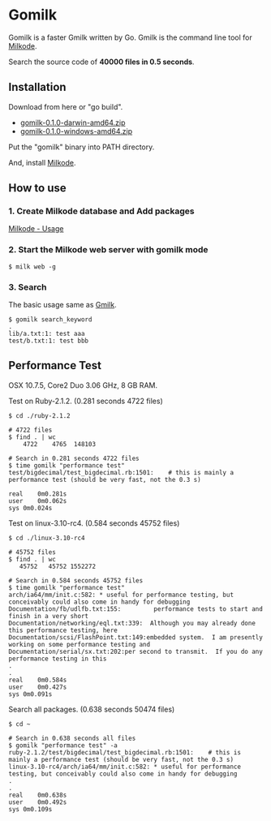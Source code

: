 # Gomilk

Gomilk is a faster Gmilk written by Go.
Gmilk is the command line tool for [Milkode](https://github.com/ongaeshi/milkode).

Search the source code of **40000 files in 0.5 seconds**.

## Installation

Download from here or "go build".

- [gomilk-0.1.0-darwin-amd64.zip](https://dl.dropboxusercontent.com/u/28734381/gomilk-0.1.0-darwin-amd64.zip)
- [gomilk-0.1.0-windows-amd64.zip](https://dl.dropboxusercontent.com/u/28734381/gomilk-0.1.0-windows-amd64.zip)

Put the "gomilk" binary into PATH directory.

And, install [Milkode](https://github.com/ongaeshi/milkode#installation).

## How to use

### 1. Create Milkode database and Add packages

[Milkode - Usage](https://github.com/ongaeshi/milkode#usage)

### 2. Start the Milkode web server with gomilk mode

```
$ milk web -g
```

### 3. Search

The basic usage same as [Gmilk](https://github.com/ongaeshi/milkode#search-command-line).

```
$ gomilk search_keyword
.
lib/a.txt:1: test aaa
test/b.txt:1: test bbb
```

## Performance Test

OSX 10.7.5, Core2 Duo 3.06 GHz, 8 GB RAM.

Test on Ruby-2.1.2. (0.281 seconds 4722 files)

```
$ cd ./ruby-2.1.2

# 4722 files
$ find . | wc
    4722    4765  148103

# Search in 0.281 seconds 4722 files 
$ time gomilk "performance test"
test/bigdecimal/test_bigdecimal.rb:1501:    # this is mainly a performance test (should be very fast, not the 0.3 s)

real	0m0.281s
user	0m0.062s
sys	0m0.024s
```

Test on linux-3.10-rc4. (0.584 seconds 45752 files)

```
$ cd ./linux-3.10-rc4

# 45752 files
$ find . | wc
   45752   45752 1552272

# Search in 0.584 seconds 45752 files 
$ time gomilk "performance test"
arch/ia64/mm/init.c:582: * useful for performance testing, but conceivably could also come in handy for debugging
Documentation/fb/udlfb.txt:155:			performance tests to start and finish in a very short
Documentation/networking/eql.txt:339:  Although you may already done this performance testing, here
Documentation/scsi/FlashPoint.txt:149:embedded system.  I am presently working on some performance testing and
Documentation/serial/sx.txt:202:per second to transmit.  If you do any performance testing in this
.
.
real	0m0.584s
user	0m0.427s
sys	0m0.091s
```

Search all packages. (0.638 seconds 50474 files)

```
$ cd ~

# Search in 0.638 seconds all files
$ gomilk "performance test" -a
ruby-2.1.2/test/bigdecimal/test_bigdecimal.rb:1501:    # this is mainly a performance test (should be very fast, not the 0.3 s)
linux-3.10-rc4/arch/ia64/mm/init.c:582: * useful for performance testing, but conceivably could also come in handy for debugging
.
.
real	0m0.638s
user	0m0.492s
sys	0m0.109s
```


